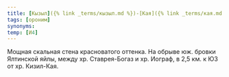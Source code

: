 ```yaml
---
title: [Кызыл]({% link _terms/кызыл.md %})-[Кая]({% link _terms/кая.md %}) I
tags: [ороним]
synonyms:
temp: [И4]
---
```


Мощная скальная стена красноватого оттенка. На обрыве юж. бровки Ялтинской яйлы,
между хр. Ставрея-Богаз и хр. Иограф, в 2,5 км. к ЮЗ от хр. Кизил-Кая.
